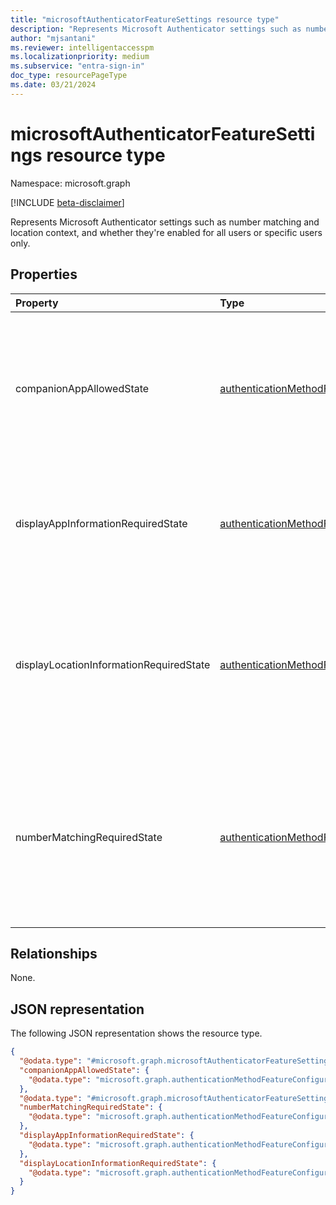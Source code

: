 ```yaml
---
title: "microsoftAuthenticatorFeatureSettings resource type"
description: "Represents Microsoft Authenticator settings such as number matching and location context, and whether they're enabled for all users or specific users only."
author: "mjsantani"
ms.reviewer: intelligentaccesspm
ms.localizationpriority: medium
ms.subservice: "entra-sign-in"
doc_type: resourcePageType
ms.date: 03/21/2024
---
```


# microsoftAuthenticatorFeatureSettings resource type

Namespace: microsoft.graph

[!INCLUDE [beta-disclaimer](../../includes/beta-disclaimer.md)]

Represents Microsoft Authenticator settings such as number matching and location context, and whether they're enabled for all users or specific users only.

## Properties
|Property|Type|Description|
|:---|:---|:---|
|companionAppAllowedState|[authenticationMethodFeatureConfiguration](../resources/authenticationmethodfeatureconfiguration.md)|Determines whether users are able to approve push notifications on other Microsoft applications such as Outlook Mobile.|
|displayAppInformationRequiredState|[authenticationMethodFeatureConfiguration](../resources/authenticationmethodfeatureconfiguration.md)|Determines whether the user's Authenticator app shows them the client app they're signing into.|
|displayLocationInformationRequiredState|[authenticationMethodFeatureConfiguration](../resources/authenticationmethodfeatureconfiguration.md)|Determines whether the user's Authenticator app shows them the geographic location of where the authentication request originated from.|
|numberMatchingRequiredState|[authenticationMethodFeatureConfiguration](../resources/authenticationmethodfeatureconfiguration.md)|Specifies whether the user needs to enter a number in the Authenticator app from the login screen to complete their login. Value is ignored for phone sign-in notifications.|

## Relationships
None.

## JSON representation
The following JSON representation shows the resource type.
<!-- {
  "blockType": "resource",
  "@odata.type": "microsoft.graph.microsoftAuthenticatorFeatureSettings"
}
-->
``` json
{
  "@odata.type": "#microsoft.graph.microsoftAuthenticatorFeatureSettings",
  "companionAppAllowedState": {
    "@odata.type": "microsoft.graph.authenticationMethodFeatureConfiguration"
  },
  "@odata.type": "#microsoft.graph.microsoftAuthenticatorFeatureSettings",
  "numberMatchingRequiredState": {
    "@odata.type": "microsoft.graph.authenticationMethodFeatureConfiguration"
  },
  "displayAppInformationRequiredState": {
    "@odata.type": "microsoft.graph.authenticationMethodFeatureConfiguration"
  },
  "displayLocationInformationRequiredState": {
    "@odata.type": "microsoft.graph.authenticationMethodFeatureConfiguration"
  }
}
```


